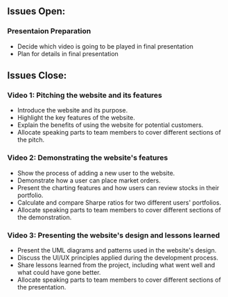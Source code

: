 ## Issues Open:
### Presentaion Preparation
- Decide which video is going to be played in final presentation
- Plan for details in final presentation

## Issues Close:
### Video 1: Pitching the website and its features
- Introduce the website and its purpose.
- Highlight the key features of the website.
- Explain the benefits of using the website for potential customers.
- Allocate speaking parts to team members to cover different sections of the pitch.

### Video 2: Demonstrating the website's features
- Show the process of adding a new user to the website.
- Demonstrate how a user can place market orders.
- Present the charting features and how users can review stocks in their portfolio.
- Calculate and compare Sharpe ratios for two different users' portfolios.
- Allocate speaking parts to team members to cover different sections of the demonstration.

### Video 3: Presenting the website's design and lessons learned
- Present the UML diagrams and patterns used in the website's design.
- Discuss the UI/UX principles applied during the development process.
- Share lessons learned from the project, including what went well and what could have gone better.
- Allocate speaking parts to team members to cover different sections of the presentation.
